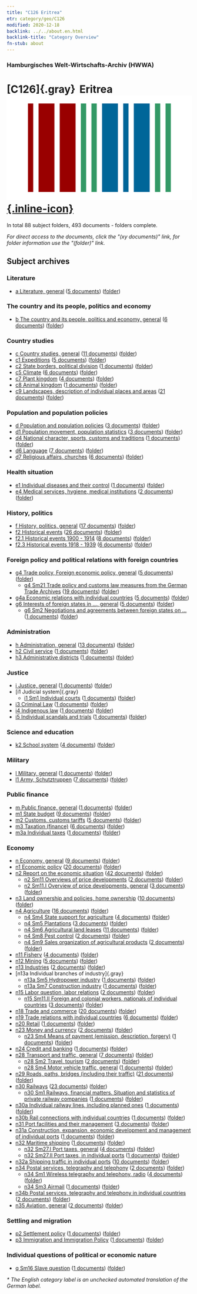 ```yaml
---
title: "C126 Eritrea"
etr: category/geo/C126
modified: 2020-12-18
backlink: ../../about.en.html
backlink-title: "Category Overview"
fn-stub: about
---
```


### Hamburgisches Welt-Wirtschafts-Archiv (HWWA)
# [C126]{.gray}&#8201; Eritrea&#160; [![Wikidata item](/images/Wikidata-logo.svg){.inline-icon}](http://www.wikidata.org/entity/Q986)





In total 88 subject folders, 493 documents - folders complete.

_For direct access to the documents, click the "(xy documents)" link, for folder information use the "(folder)" link._

## Subject archives



### Literature

- [a Literature, general](../../../subject/about.en.html#a) (<a href="https://dfg-viewer.de/show/?tx_dlf[id]=https://pm20.zbw.eu/mets/sh/1414xx/141483/1423xx/142393/public.mets.en.xml" target="_blank">5 documents</a>) ([folder](http://purl.org/pressemappe20/folder/sh/141483,142393))

### The country and its people, politics and economy

- [b The country and its people, politics and economy, general](../../../subject/about.en.html#b) (<a href="https://dfg-viewer.de/show/?tx_dlf[id]=https://pm20.zbw.eu/mets/sh/1414xx/141483/1441xx/144196/public.mets.en.xml" target="_blank">6 documents</a>) ([folder](http://purl.org/pressemappe20/folder/sh/141483,144196))

### Country studies

- [c Country studies, general](../../../subject/about.en.html#c) (<a href="https://dfg-viewer.de/show/?tx_dlf[id]=https://pm20.zbw.eu/mets/sh/1414xx/141483/1441xx/144199/public.mets.en.xml" target="_blank">11 documents</a>) ([folder](http://purl.org/pressemappe20/folder/sh/141483,144199))
- [c1 Expeditions](../../../subject/about.en.html#c1) (<a href="https://dfg-viewer.de/show/?tx_dlf[id]=https://pm20.zbw.eu/mets/sh/1414xx/141483/1442xx/144200/public.mets.en.xml" target="_blank">5 documents</a>) ([folder](http://purl.org/pressemappe20/folder/sh/141483,144200))
- [c2 State borders, political division](../../../subject/about.en.html#c2) (<a href="https://dfg-viewer.de/show/?tx_dlf[id]=https://pm20.zbw.eu/mets/sh/1414xx/141483/1442xx/144202/public.mets.en.xml" target="_blank">1 documents</a>) ([folder](http://purl.org/pressemappe20/folder/sh/141483,144202))
- [c5 Climate](../../../subject/about.en.html#c5) (<a href="https://dfg-viewer.de/show/?tx_dlf[id]=https://pm20.zbw.eu/mets/sh/1414xx/141483/1442xx/144209/public.mets.en.xml" target="_blank">6 documents</a>) ([folder](http://purl.org/pressemappe20/folder/sh/141483,144209))
- [c7 Plant kingdom](../../../subject/about.en.html#c7) (<a href="https://dfg-viewer.de/show/?tx_dlf[id]=https://pm20.zbw.eu/mets/sh/1414xx/141483/1442xx/144211/public.mets.en.xml" target="_blank">4 documents</a>) ([folder](http://purl.org/pressemappe20/folder/sh/141483,144211))
- [c8 Animal kingdom](../../../subject/about.en.html#c8) (<a href="https://dfg-viewer.de/show/?tx_dlf[id]=https://pm20.zbw.eu/mets/sh/1414xx/141483/1442xx/144212/public.mets.en.xml" target="_blank">1 documents</a>) ([folder](http://purl.org/pressemappe20/folder/sh/141483,144212))
- [c9 Landscapes, description of individual places and areas](../../../subject/about.en.html#c9) (<a href="https://dfg-viewer.de/show/?tx_dlf[id]=https://pm20.zbw.eu/mets/sh/1414xx/141483/1442xx/144214/public.mets.en.xml" target="_blank">21 documents</a>) ([folder](http://purl.org/pressemappe20/folder/sh/141483,144214))

### Population and population policies

- [d Population and population policies](../../../subject/about.en.html#d) (<a href="https://dfg-viewer.de/show/?tx_dlf[id]=https://pm20.zbw.eu/mets/sh/1414xx/141483/1442xx/144221/public.mets.en.xml" target="_blank">3 documents</a>) ([folder](http://purl.org/pressemappe20/folder/sh/141483,144221))
- [d1 Population movement, population statistics](../../../subject/about.en.html#d1) (<a href="https://dfg-viewer.de/show/?tx_dlf[id]=https://pm20.zbw.eu/mets/sh/1414xx/141483/1442xx/144222/public.mets.en.xml" target="_blank">3 documents</a>) ([folder](http://purl.org/pressemappe20/folder/sh/141483,144222))
- [d4 National character, sports, customs and traditions](../../../subject/about.en.html#d4) (<a href="https://dfg-viewer.de/show/?tx_dlf[id]=https://pm20.zbw.eu/mets/sh/1414xx/141483/1442xx/144228/public.mets.en.xml" target="_blank">1 documents</a>) ([folder](http://purl.org/pressemappe20/folder/sh/141483,144228))
- [d6 Language](../../../subject/about.en.html#d6) (<a href="https://dfg-viewer.de/show/?tx_dlf[id]=https://pm20.zbw.eu/mets/sh/1414xx/141483/1442xx/144239/public.mets.en.xml" target="_blank">7 documents</a>) ([folder](http://purl.org/pressemappe20/folder/sh/141483,144239))
- [d7 Religious affairs, churches](../../../subject/about.en.html#d7) (<a href="https://dfg-viewer.de/show/?tx_dlf[id]=https://pm20.zbw.eu/mets/sh/1414xx/141483/1442xx/144241/public.mets.en.xml" target="_blank">6 documents</a>) ([folder](http://purl.org/pressemappe20/folder/sh/141483,144241))

### Health situation

- [e1 Individual diseases and their control](../../../subject/about.en.html#e1) (<a href="https://dfg-viewer.de/show/?tx_dlf[id]=https://pm20.zbw.eu/mets/sh/1414xx/141483/1442xx/144265/public.mets.en.xml" target="_blank">1 documents</a>) ([folder](http://purl.org/pressemappe20/folder/sh/141483,144265))
- [e4 Medical services, hygiene, medical institutions](../../../subject/about.en.html#e4) (<a href="https://dfg-viewer.de/show/?tx_dlf[id]=https://pm20.zbw.eu/mets/sh/1414xx/141483/1442xx/144266/public.mets.en.xml" target="_blank">2 documents</a>) ([folder](http://purl.org/pressemappe20/folder/sh/141483,144266))

### History, politics

- [f History, politics, general](../../../subject/about.en.html#f) (<a href="https://dfg-viewer.de/show/?tx_dlf[id]=https://pm20.zbw.eu/mets/sh/1414xx/141483/1442xx/144282/public.mets.en.xml" target="_blank">17 documents</a>) ([folder](http://purl.org/pressemappe20/folder/sh/141483,144282))
- [f2 Historical events](../../../subject/about.en.html#f2) (<a href="https://dfg-viewer.de/show/?tx_dlf[id]=https://pm20.zbw.eu/mets/sh/1414xx/141483/1442xx/144286/public.mets.en.xml" target="_blank">26 documents</a>) ([folder](http://purl.org/pressemappe20/folder/sh/141483,144286))
- [f2.1 Historical events 1900 - 1914](../../../subject/about.en.html#f2.1) (<a href="https://dfg-viewer.de/show/?tx_dlf[id]=https://pm20.zbw.eu/mets/sh/1414xx/141483/1813xx/181392/public.mets.en.xml" target="_blank">8 documents</a>) ([folder](http://purl.org/pressemappe20/folder/sh/141483,181392))
- [f2.3 Historical events 1918 - 1939](../../../subject/about.en.html#f2.3) (<a href="https://dfg-viewer.de/show/?tx_dlf[id]=https://pm20.zbw.eu/mets/sh/1414xx/141483/1813xx/181391/public.mets.en.xml" target="_blank">6 documents</a>) ([folder](http://purl.org/pressemappe20/folder/sh/141483,181391))

### Foreign policy and political relations with foreign countries

- [g4 Trade policy, Foreign economic policy, general](../../../subject/about.en.html#g4) (<a href="https://dfg-viewer.de/show/?tx_dlf[id]=https://pm20.zbw.eu/mets/sh/1414xx/141483/1444xx/144470/public.mets.en.xml" target="_blank">5 documents</a>) ([folder](http://purl.org/pressemappe20/folder/sh/141483,144470))
  - [g4 Sm21 Trade policy and customs law measures from the German Trade Archives](../../../subject/about.en.html#g4_Sm21) (<a href="https://dfg-viewer.de/show/?tx_dlf[id]=https://pm20.zbw.eu/mets/sh/1414xx/141483/1444xx/144492/public.mets.en.xml" target="_blank">19 documents</a>) ([folder](http://purl.org/pressemappe20/folder/sh/141483,144492))
- [g4a Economic relations with individual countries](../../../subject/about.en.html#g4a) (<a href="https://dfg-viewer.de/show/?tx_dlf[id]=https://pm20.zbw.eu/mets/sh/1414xx/141483/1445xx/144531/public.mets.en.xml" target="_blank">5 documents</a>) ([folder](http://purl.org/pressemappe20/folder/sh/141483,144531))
- [g6 Interests of foreign states in ..., general](../../../subject/about.en.html#g6) (<a href="https://dfg-viewer.de/show/?tx_dlf[id]=https://pm20.zbw.eu/mets/sh/1414xx/141483/1445xx/144565/public.mets.en.xml" target="_blank">5 documents</a>) ([folder](http://purl.org/pressemappe20/folder/sh/141483,144565))
  - [g6 Sm2 Negotiations and agreements between foreign states on ...](../../../subject/about.en.html#g6_Sm2) (<a href="https://dfg-viewer.de/show/?tx_dlf[id]=https://pm20.zbw.eu/mets/sh/1414xx/141483/1445xx/144567/public.mets.en.xml" target="_blank">1 documents</a>) ([folder](http://purl.org/pressemappe20/folder/sh/141483,144567))

### Administration

- [h Administration, general](../../../subject/about.en.html#h) (<a href="https://dfg-viewer.de/show/?tx_dlf[id]=https://pm20.zbw.eu/mets/sh/1414xx/141483/1446xx/144659/public.mets.en.xml" target="_blank">13 documents</a>) ([folder](http://purl.org/pressemappe20/folder/sh/141483,144659))
- [h2 Civil service](../../../subject/about.en.html#h2) (<a href="https://dfg-viewer.de/show/?tx_dlf[id]=https://pm20.zbw.eu/mets/sh/1414xx/141483/1446xx/144661/public.mets.en.xml" target="_blank">1 documents</a>) ([folder](http://purl.org/pressemappe20/folder/sh/141483,144661))
- [h3 Administrative districts](../../../subject/about.en.html#h3) (<a href="https://dfg-viewer.de/show/?tx_dlf[id]=https://pm20.zbw.eu/mets/sh/1414xx/141483/1446xx/144665/public.mets.en.xml" target="_blank">1 documents</a>) ([folder](http://purl.org/pressemappe20/folder/sh/141483,144665))

### Justice

- [i Justice, general](../../../subject/about.en.html#i) (<a href="https://dfg-viewer.de/show/?tx_dlf[id]=https://pm20.zbw.eu/mets/sh/1414xx/141483/1446xx/144694/public.mets.en.xml" target="_blank">1 documents</a>) ([folder](http://purl.org/pressemappe20/folder/sh/141483,144694))
- [i1 Judicial system]{.gray}
  - [i1 Sm1 Individual courts](../../../subject/about.en.html#i1_Sm1) (<a href="https://dfg-viewer.de/show/?tx_dlf[id]=https://pm20.zbw.eu/mets/sh/1414xx/141483/1446xx/144698/public.mets.en.xml" target="_blank">1 documents</a>) ([folder](http://purl.org/pressemappe20/folder/sh/141483,144698))
- [i3 Criminal Law](../../../subject/about.en.html#i3) (<a href="https://dfg-viewer.de/show/?tx_dlf[id]=https://pm20.zbw.eu/mets/sh/1414xx/141483/1447xx/144705/public.mets.en.xml" target="_blank">1 documents</a>) ([folder](http://purl.org/pressemappe20/folder/sh/141483,144705))
- [i4 Indigenous law](../../../subject/about.en.html#i4) (<a href="https://dfg-viewer.de/show/?tx_dlf[id]=https://pm20.zbw.eu/mets/sh/1414xx/141483/1447xx/144709/public.mets.en.xml" target="_blank">1 documents</a>) ([folder](http://purl.org/pressemappe20/folder/sh/141483,144709))
- [i5 Individual scandals and trials](../../../subject/about.en.html#i5) (<a href="https://dfg-viewer.de/show/?tx_dlf[id]=https://pm20.zbw.eu/mets/sh/1414xx/141483/1447xx/144710/public.mets.en.xml" target="_blank">1 documents</a>) ([folder](http://purl.org/pressemappe20/folder/sh/141483,144710))

### Science and education

- [k2 School system](../../../subject/about.en.html#k2) (<a href="https://dfg-viewer.de/show/?tx_dlf[id]=https://pm20.zbw.eu/mets/sh/1414xx/141483/1447xx/144739/public.mets.en.xml" target="_blank">4 documents</a>) ([folder](http://purl.org/pressemappe20/folder/sh/141483,144739))

### Military

- [l Military, general](../../../subject/about.en.html#l) (<a href="https://dfg-viewer.de/show/?tx_dlf[id]=https://pm20.zbw.eu/mets/sh/1414xx/141483/1447xx/144762/public.mets.en.xml" target="_blank">1 documents</a>) ([folder](http://purl.org/pressemappe20/folder/sh/141483,144762))
- [l1 Army, Schutztruppen](../../../subject/about.en.html#l1) (<a href="https://dfg-viewer.de/show/?tx_dlf[id]=https://pm20.zbw.eu/mets/sh/1414xx/141483/1447xx/144763/public.mets.en.xml" target="_blank">7 documents</a>) ([folder](http://purl.org/pressemappe20/folder/sh/141483,144763))

### Public finance

- [m Public finance, general](../../../subject/about.en.html#m) (<a href="https://dfg-viewer.de/show/?tx_dlf[id]=https://pm20.zbw.eu/mets/sh/1414xx/141483/1448xx/144809/public.mets.en.xml" target="_blank">1 documents</a>) ([folder](http://purl.org/pressemappe20/folder/sh/141483,144809))
- [m1 State budget](../../../subject/about.en.html#m1) (<a href="https://dfg-viewer.de/show/?tx_dlf[id]=https://pm20.zbw.eu/mets/sh/1414xx/141483/1448xx/144810/public.mets.en.xml" target="_blank">9 documents</a>) ([folder](http://purl.org/pressemappe20/folder/sh/141483,144810))
- [m2 Customs, customs tariffs](../../../subject/about.en.html#m2) (<a href="https://dfg-viewer.de/show/?tx_dlf[id]=https://pm20.zbw.eu/mets/sh/1414xx/141483/1448xx/144850/public.mets.en.xml" target="_blank">5 documents</a>) ([folder](http://purl.org/pressemappe20/folder/sh/141483,144850))
- [m3 Taxation (finance)](../../../subject/about.en.html#m3) (<a href="https://dfg-viewer.de/show/?tx_dlf[id]=https://pm20.zbw.eu/mets/sh/1414xx/141483/1448xx/144868/public.mets.en.xml" target="_blank">6 documents</a>) ([folder](http://purl.org/pressemappe20/folder/sh/141483,144868))
- [m3a Individual taxes](../../../subject/about.en.html#m3a) (<a href="https://dfg-viewer.de/show/?tx_dlf[id]=https://pm20.zbw.eu/mets/sh/1414xx/141483/1448xx/144889/public.mets.en.xml" target="_blank">1 documents</a>) ([folder](http://purl.org/pressemappe20/folder/sh/141483,144889))

### Economy

- [n Economy, general](../../../subject/about.en.html#n) (<a href="https://dfg-viewer.de/show/?tx_dlf[id]=https://pm20.zbw.eu/mets/sh/1414xx/141483/1449xx/144930/public.mets.en.xml" target="_blank">9 documents</a>) ([folder](http://purl.org/pressemappe20/folder/sh/141483,144930))
- [n1 Economic policy](../../../subject/about.en.html#n1) (<a href="https://dfg-viewer.de/show/?tx_dlf[id]=https://pm20.zbw.eu/mets/sh/1414xx/141483/1449xx/144931/public.mets.en.xml" target="_blank">20 documents</a>) ([folder](http://purl.org/pressemappe20/folder/sh/141483,144931))
- [n2 Report on the economic situation](../../../subject/about.en.html#n2) (<a href="https://dfg-viewer.de/show/?tx_dlf[id]=https://pm20.zbw.eu/mets/sh/1414xx/141483/1449xx/144972/public.mets.en.xml" target="_blank">42 documents</a>) ([folder](http://purl.org/pressemappe20/folder/sh/141483,144972))
  - [n2 Sm11 Overviews of price developments](../../../subject/about.en.html#n2_Sm11) (<a href="https://dfg-viewer.de/show/?tx_dlf[id]=https://pm20.zbw.eu/mets/sh/1414xx/141483/1631xx/163126/public.mets.en.xml" target="_blank">2 documents</a>) ([folder](http://purl.org/pressemappe20/folder/sh/141483,163126))
  - [n2 Sm11.I Overview of price developments, general](../../../subject/about.en.html#n2_Sm11.I) (<a href="https://dfg-viewer.de/show/?tx_dlf[id]=https://pm20.zbw.eu/mets/sh/1414xx/141483/1450xx/145002/public.mets.en.xml" target="_blank">3 documents</a>) ([folder](http://purl.org/pressemappe20/folder/sh/141483,145002))
- [n3 Land ownership and policies, home ownership](../../../subject/about.en.html#n3) (<a href="https://dfg-viewer.de/show/?tx_dlf[id]=https://pm20.zbw.eu/mets/sh/1414xx/141483/1450xx/145027/public.mets.en.xml" target="_blank">10 documents</a>) ([folder](http://purl.org/pressemappe20/folder/sh/141483,145027))
- [n4 Agriculture](../../../subject/about.en.html#n4) (<a href="https://dfg-viewer.de/show/?tx_dlf[id]=https://pm20.zbw.eu/mets/sh/1414xx/141483/1450xx/145048/public.mets.en.xml" target="_blank">16 documents</a>) ([folder](http://purl.org/pressemappe20/folder/sh/141483,145048))
  - [n4 Sm4 State support for agriculture](../../../subject/about.en.html#n4_Sm4) (<a href="https://dfg-viewer.de/show/?tx_dlf[id]=https://pm20.zbw.eu/mets/sh/1414xx/141483/1450xx/145052/public.mets.en.xml" target="_blank">4 documents</a>) ([folder](http://purl.org/pressemappe20/folder/sh/141483,145052))
  - [n4 Sm5 Plantations](../../../subject/about.en.html#n4_Sm5) (<a href="https://dfg-viewer.de/show/?tx_dlf[id]=https://pm20.zbw.eu/mets/sh/1414xx/141483/1450xx/145053/public.mets.en.xml" target="_blank">3 documents</a>) ([folder](http://purl.org/pressemappe20/folder/sh/141483,145053))
  - [n4 Sm6 Agricultural land leases](../../../subject/about.en.html#n4_Sm6) (<a href="https://dfg-viewer.de/show/?tx_dlf[id]=https://pm20.zbw.eu/mets/sh/1414xx/141483/1450xx/145054/public.mets.en.xml" target="_blank">11 documents</a>) ([folder](http://purl.org/pressemappe20/folder/sh/141483,145054))
  - [n4 Sm8 Pest control](../../../subject/about.en.html#n4_Sm8) (<a href="https://dfg-viewer.de/show/?tx_dlf[id]=https://pm20.zbw.eu/mets/sh/1414xx/141483/1619xx/161905/public.mets.en.xml" target="_blank">2 documents</a>) ([folder](http://purl.org/pressemappe20/folder/sh/141483,161905))
  - [n4 Sm9 Sales organization of agricultural products](../../../subject/about.en.html#n4_Sm9) (<a href="https://dfg-viewer.de/show/?tx_dlf[id]=https://pm20.zbw.eu/mets/sh/1414xx/141483/1450xx/145058/public.mets.en.xml" target="_blank">2 documents</a>) ([folder](http://purl.org/pressemappe20/folder/sh/141483,145058))
- [n11 Fishery](../../../subject/about.en.html#n11) (<a href="https://dfg-viewer.de/show/?tx_dlf[id]=https://pm20.zbw.eu/mets/sh/1414xx/141483/1450xx/145076/public.mets.en.xml" target="_blank">4 documents</a>) ([folder](http://purl.org/pressemappe20/folder/sh/141483,145076))
- [n12 Mining](../../../subject/about.en.html#n12) (<a href="https://dfg-viewer.de/show/?tx_dlf[id]=https://pm20.zbw.eu/mets/sh/1414xx/141483/1450xx/145083/public.mets.en.xml" target="_blank">5 documents</a>) ([folder](http://purl.org/pressemappe20/folder/sh/141483,145083))
- [n13 Industries](../../../subject/about.en.html#n13) (<a href="https://dfg-viewer.de/show/?tx_dlf[id]=https://pm20.zbw.eu/mets/sh/1414xx/141483/1450xx/145098/public.mets.en.xml" target="_blank">2 documents</a>) ([folder](http://purl.org/pressemappe20/folder/sh/141483,145098))
- [n13a Individual branches of industry]{.gray}
  - [n13a Sm5 Hydropower industry](../../../subject/about.en.html#n13a_Sm5) (<a href="https://dfg-viewer.de/show/?tx_dlf[id]=https://pm20.zbw.eu/mets/sh/1414xx/141483/1451xx/145121/public.mets.en.xml" target="_blank">1 documents</a>) ([folder](http://purl.org/pressemappe20/folder/sh/141483,145121))
  - [n13a Sm7 Construction industry](../../../subject/about.en.html#n13a_Sm7) (<a href="https://dfg-viewer.de/show/?tx_dlf[id]=https://pm20.zbw.eu/mets/sh/1414xx/141483/1618xx/161863/public.mets.en.xml" target="_blank">1 documents</a>) ([folder](http://purl.org/pressemappe20/folder/sh/141483,161863))
- [n15 Labor question, labor relations](../../../subject/about.en.html#n15) (<a href="https://dfg-viewer.de/show/?tx_dlf[id]=https://pm20.zbw.eu/mets/sh/1414xx/141483/1451xx/145155/public.mets.en.xml" target="_blank">2 documents</a>) ([folder](http://purl.org/pressemappe20/folder/sh/141483,145155))
  - [n15 Sm11.II Foreign and colonial workers, nationals of individual countries](../../../subject/about.en.html#n15_Sm11.II) (<a href="https://dfg-viewer.de/show/?tx_dlf[id]=https://pm20.zbw.eu/mets/sh/1414xx/141483/1451xx/145175/public.mets.en.xml" target="_blank">3 documents</a>) ([folder](http://purl.org/pressemappe20/folder/sh/141483,145175))
- [n18 Trade and commerce](../../../subject/about.en.html#n18) (<a href="https://dfg-viewer.de/show/?tx_dlf[id]=https://pm20.zbw.eu/mets/sh/1414xx/141483/1452xx/145262/public.mets.en.xml" target="_blank">20 documents</a>) ([folder](http://purl.org/pressemappe20/folder/sh/141483,145262))
- [n19 Trade relations with individual countries](../../../subject/about.en.html#n19) (<a href="https://dfg-viewer.de/show/?tx_dlf[id]=https://pm20.zbw.eu/mets/sh/1414xx/141483/1452xx/145289/public.mets.en.xml" target="_blank">6 documents</a>) ([folder](http://purl.org/pressemappe20/folder/sh/141483,145289))
- [n20 Retail](../../../subject/about.en.html#n20) (<a href="https://dfg-viewer.de/show/?tx_dlf[id]=https://pm20.zbw.eu/mets/sh/1414xx/141483/1452xx/145290/public.mets.en.xml" target="_blank">1 documents</a>) ([folder](http://purl.org/pressemappe20/folder/sh/141483,145290))
- [n23 Money and currency](../../../subject/about.en.html#n23) (<a href="https://dfg-viewer.de/show/?tx_dlf[id]=https://pm20.zbw.eu/mets/sh/1414xx/141483/1453xx/145305/public.mets.en.xml" target="_blank">2 documents</a>) ([folder](http://purl.org/pressemappe20/folder/sh/141483,145305))
  - [n23 Sm4 Means of payment (emission, description, forgery)](../../../subject/about.en.html#n23_Sm4) (<a href="https://dfg-viewer.de/show/?tx_dlf[id]=https://pm20.zbw.eu/mets/sh/1414xx/141483/1453xx/145315/public.mets.en.xml" target="_blank">1 documents</a>) ([folder](http://purl.org/pressemappe20/folder/sh/141483,145315))
- [n24 Credit and banking](../../../subject/about.en.html#n24) (<a href="https://dfg-viewer.de/show/?tx_dlf[id]=https://pm20.zbw.eu/mets/sh/1414xx/141483/1453xx/145339/public.mets.en.xml" target="_blank">1 documents</a>) ([folder](http://purl.org/pressemappe20/folder/sh/141483,145339))
- [n28 Transport and traffic, general](../../../subject/about.en.html#n28) (<a href="https://dfg-viewer.de/show/?tx_dlf[id]=https://pm20.zbw.eu/mets/sh/1414xx/141483/1455xx/145509/public.mets.en.xml" target="_blank">7 documents</a>) ([folder](http://purl.org/pressemappe20/folder/sh/141483,145509))
  - [n28 Sm2 Travel, tourism](../../../subject/about.en.html#n28_Sm2) (<a href="https://dfg-viewer.de/show/?tx_dlf[id]=https://pm20.zbw.eu/mets/sh/1414xx/141483/1616xx/161625/public.mets.en.xml" target="_blank">2 documents</a>) ([folder](http://purl.org/pressemappe20/folder/sh/141483,161625))
  - [n28 Sm4 Motor vehicle traffic, general](../../../subject/about.en.html#n28_Sm4) (<a href="https://dfg-viewer.de/show/?tx_dlf[id]=https://pm20.zbw.eu/mets/sh/1414xx/141483/1455xx/145515/public.mets.en.xml" target="_blank">1 documents</a>) ([folder](http://purl.org/pressemappe20/folder/sh/141483,145515))
- [n29 Roads, paths, bridges (including their traffic)](../../../subject/about.en.html#n29) (<a href="https://dfg-viewer.de/show/?tx_dlf[id]=https://pm20.zbw.eu/mets/sh/1414xx/141483/1455xx/145524/public.mets.en.xml" target="_blank">21 documents</a>) ([folder](http://purl.org/pressemappe20/folder/sh/141483,145524))
- [n30 Railways](../../../subject/about.en.html#n30) (<a href="https://dfg-viewer.de/show/?tx_dlf[id]=https://pm20.zbw.eu/mets/sh/1414xx/141483/1455xx/145531/public.mets.en.xml" target="_blank">23 documents</a>) ([folder](http://purl.org/pressemappe20/folder/sh/141483,145531))
  - [n30 Sm1 Railways, financial matters. Situation and statistics of private railway companies](../../../subject/about.en.html#n30_Sm1) (<a href="https://dfg-viewer.de/show/?tx_dlf[id]=https://pm20.zbw.eu/mets/sh/1414xx/141483/1455xx/145532/public.mets.en.xml" target="_blank">1 documents</a>) ([folder](http://purl.org/pressemappe20/folder/sh/141483,145532))
- [n30a Individual railway lines, including planned ones](../../../subject/about.en.html#n30a) (<a href="https://dfg-viewer.de/show/?tx_dlf[id]=https://pm20.zbw.eu/mets/sh/1414xx/141483/1455xx/145556/public.mets.en.xml" target="_blank">1 documents</a>) ([folder](http://purl.org/pressemappe20/folder/sh/141483,145556))
- [n30b Rail connections with individual countries](../../../subject/about.en.html#n30b) (<a href="https://dfg-viewer.de/show/?tx_dlf[id]=https://pm20.zbw.eu/mets/sh/1414xx/141483/1455xx/145562/public.mets.en.xml" target="_blank">1 documents</a>) ([folder](http://purl.org/pressemappe20/folder/sh/141483,145562))
- [n31 Port facilities and their management](../../../subject/about.en.html#n31) (<a href="https://dfg-viewer.de/show/?tx_dlf[id]=https://pm20.zbw.eu/mets/sh/1414xx/141483/1455xx/145563/public.mets.en.xml" target="_blank">3 documents</a>) ([folder](http://purl.org/pressemappe20/folder/sh/141483,145563))
- [n31a Construction, expansion, economic development and management of individual ports](../../../subject/about.en.html#n31a) (<a href="https://dfg-viewer.de/show/?tx_dlf[id]=https://pm20.zbw.eu/mets/sh/1414xx/141483/1455xx/145565/public.mets.en.xml" target="_blank">1 documents</a>) ([folder](http://purl.org/pressemappe20/folder/sh/141483,145565))
- [n32 Maritime shipping](../../../subject/about.en.html#n32) (<a href="https://dfg-viewer.de/show/?tx_dlf[id]=https://pm20.zbw.eu/mets/sh/1414xx/141483/1455xx/145567/public.mets.en.xml" target="_blank">1 documents</a>) ([folder](http://purl.org/pressemappe20/folder/sh/141483,145567))
  - [n32 Sm27.I Port taxes, general](../../../subject/about.en.html#n32_Sm27.I) (<a href="https://dfg-viewer.de/show/?tx_dlf[id]=https://pm20.zbw.eu/mets/sh/1414xx/141483/1456xx/145600/public.mets.en.xml" target="_blank">4 documents</a>) ([folder](http://purl.org/pressemappe20/folder/sh/141483,145600))
  - [n32 Sm27.II Port taxes, in individual ports](../../../subject/about.en.html#n32_Sm27.II) (<a href="https://dfg-viewer.de/show/?tx_dlf[id]=https://pm20.zbw.eu/mets/sh/1414xx/141483/1456xx/145601/public.mets.en.xml" target="_blank">1 documents</a>) ([folder](http://purl.org/pressemappe20/folder/sh/141483,145601))
- [n32a Shipping traffic in individual ports](../../../subject/about.en.html#n32a) (<a href="https://dfg-viewer.de/show/?tx_dlf[id]=https://pm20.zbw.eu/mets/sh/1414xx/141483/1456xx/145644/public.mets.en.xml" target="_blank">10 documents</a>) ([folder](http://purl.org/pressemappe20/folder/sh/141483,145644))
- [n34 Postal services, telegraphy and telephony](../../../subject/about.en.html#n34) (<a href="https://dfg-viewer.de/show/?tx_dlf[id]=https://pm20.zbw.eu/mets/sh/1414xx/141483/1456xx/145662/public.mets.en.xml" target="_blank">2 documents</a>) ([folder](http://purl.org/pressemappe20/folder/sh/141483,145662))
  - [n34 Sm1 Wireless telegraphy and telephony, radio](../../../subject/about.en.html#n34_Sm1) (<a href="https://dfg-viewer.de/show/?tx_dlf[id]=https://pm20.zbw.eu/mets/sh/1414xx/141483/1456xx/145663/public.mets.en.xml" target="_blank">4 documents</a>) ([folder](http://purl.org/pressemappe20/folder/sh/141483,145663))
  - [n34 Sm3 Airmail](../../../subject/about.en.html#n34_Sm3) (<a href="https://dfg-viewer.de/show/?tx_dlf[id]=https://pm20.zbw.eu/mets/sh/1414xx/141483/1456xx/145665/public.mets.en.xml" target="_blank">1 documents</a>) ([folder](http://purl.org/pressemappe20/folder/sh/141483,145665))
- [n34b Postal services, telegraphy and telephony in individual countries](../../../subject/about.en.html#n34b) (<a href="https://dfg-viewer.de/show/?tx_dlf[id]=https://pm20.zbw.eu/mets/sh/1414xx/141483/1456xx/145680/public.mets.en.xml" target="_blank">2 documents</a>) ([folder](http://purl.org/pressemappe20/folder/sh/141483,145680))
- [n35 Aviation, general](../../../subject/about.en.html#n35) (<a href="https://dfg-viewer.de/show/?tx_dlf[id]=https://pm20.zbw.eu/mets/sh/1414xx/141483/1456xx/145681/public.mets.en.xml" target="_blank">2 documents</a>) ([folder](http://purl.org/pressemappe20/folder/sh/141483,145681))

### Settling and migration

- [p2 Settlement policy](../../../subject/about.en.html#p2) (<a href="https://dfg-viewer.de/show/?tx_dlf[id]=https://pm20.zbw.eu/mets/sh/1414xx/141483/1459xx/145915/public.mets.en.xml" target="_blank">1 documents</a>) ([folder](http://purl.org/pressemappe20/folder/sh/141483,145915))
- [p3 Immigration and Immigration Policy](../../../subject/about.en.html#p3) (<a href="https://dfg-viewer.de/show/?tx_dlf[id]=https://pm20.zbw.eu/mets/sh/1414xx/141483/1459xx/145917/public.mets.en.xml" target="_blank">1 documents</a>) ([folder](http://purl.org/pressemappe20/folder/sh/141483,145917))

### Individual questions of political or economic nature

- [q Sm16 Slave question](../../../subject/about.en.html#q_Sm16) (<a href="https://dfg-viewer.de/show/?tx_dlf[id]=https://pm20.zbw.eu/mets/sh/1414xx/141483/1459xx/145962/public.mets.en.xml" target="_blank">1 documents</a>) ([folder](http://purl.org/pressemappe20/folder/sh/141483,145962))


_* The English category label is an unchecked automated translation of the German label._

